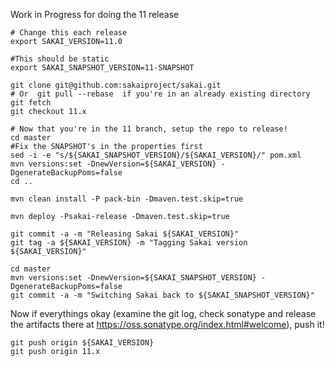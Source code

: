 Work in Progress for doing the 11 release
```
# Change this each release
export SAKAI_VERSION=11.0

#This should be static
export SAKAI_SNAPSHOT_VERSION=11-SNAPSHOT

git clone git@github.com:sakaiproject/sakai.git
# Or  git pull --rebase  if you're in an already existing directory
git fetch
git checkout 11.x

# Now that you're in the 11 branch, setup the repo to release!
cd master
#Fix the SNAPSHOT's in the properties first
sed -i -e "s/${SAKAI_SNAPSHOT_VERSION}/${SAKAI_VERSION}/" pom.xml
mvn versions:set -DnewVersion=${SAKAI_VERSION} -DgenerateBackupPoms=false
cd ..

mvn clean install -P pack-bin -Dmaven.test.skip=true

mvn deploy -Psakai-release -Dmaven.test.skip=true

git commit -a -m "Releasing Sakai ${SAKAI_VERSION}"
git tag -a ${SAKAI_VERSION} -m "Tagging Sakai version ${SAKAI_VERSION}"

cd master
mvn versions:set -DnewVersion=${SAKAI_SNAPSHOT_VERSION} -DgenerateBackupPoms=false
git commit -a -m "Switching Sakai back to ${SAKAI_SNAPSHOT_VERSION}"
```

Now if everythings okay (examine the git log, check sonatype and release the artifacts there at https://oss.sonatype.org/index.html#welcome), push it!

```
git push origin ${SAKAI_VERSION}
git push origin 11.x

```
